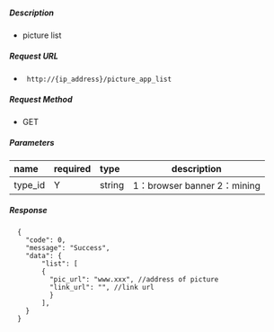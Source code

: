 
##### Description #####

- picture list

##### Request URL
- ` http://{ip_address}/picture_app_list`

##### Request Method
- GET

##### Parameters

|name|required|type|description|
|:----    |:---|:----- |-----   |
|type_id |Y  |string | 1：browser banner 2：mining |

##### Response #####

```
  {
    "code": 0,
    "message": "Success",
	"data": {
		"list": [
		{
		  "pic_url": "www.xxx", //address of picture
		  "link_url": "", //link url
		  }
		],
    }
  }
```
